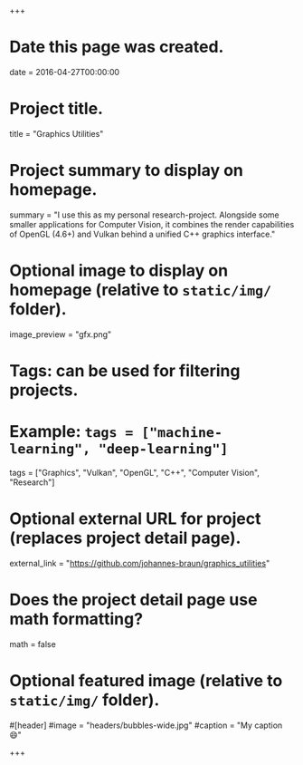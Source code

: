 +++
# Date this page was created.
date = 2016-04-27T00:00:00

# Project title.
title = "Graphics Utilities"

# Project summary to display on homepage.
summary = "I use this as my personal research-project. Alongside some smaller applications for Computer Vision, it combines the render capabilities of OpenGL (4.6+) and Vulkan behind a unified C++ graphics interface."

# Optional image to display on homepage (relative to `static/img/` folder).
image_preview = "gfx.png"

# Tags: can be used for filtering projects.
# Example: `tags = ["machine-learning", "deep-learning"]`
tags = ["Graphics", "Vulkan", "OpenGL", "C++", "Computer Vision", "Research"]

# Optional external URL for project (replaces project detail page).
external_link = "https://github.com/johannes-braun/graphics_utilities"

# Does the project detail page use math formatting?
math = false

# Optional featured image (relative to `static/img/` folder).
#[header]
#image = "headers/bubbles-wide.jpg"
#caption = "My caption :smile:"

+++
